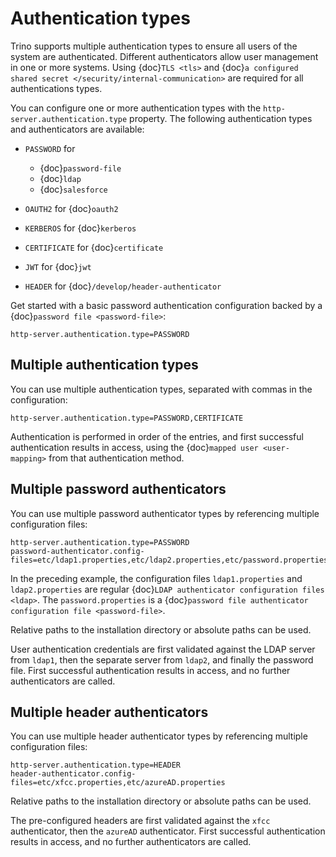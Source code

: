 # Authentication types

Trino supports multiple authentication types to ensure all users of the system
are authenticated. Different authenticators allow user management in one or more
systems. Using {doc}`TLS <tls>` and {doc}`a configured shared secret
</security/internal-communication>` are required for all authentications types.

You can configure one or more authentication types with the
`http-server.authentication.type` property. The following authentication types
and authenticators are available:

- `PASSWORD` for

  - {doc}`password-file`
  - {doc}`ldap`
  - {doc}`salesforce`

- `OAUTH2` for {doc}`oauth2`

- `KERBEROS` for {doc}`kerberos`

- `CERTIFICATE` for {doc}`certificate`

- `JWT` for {doc}`jwt`

- `HEADER` for {doc}`/develop/header-authenticator`

Get started with a basic password authentication configuration backed by a
{doc}`password file <password-file>`:

```properties
http-server.authentication.type=PASSWORD
```

## Multiple authentication types

You can use multiple authentication types, separated with commas in the
configuration:

```properties
http-server.authentication.type=PASSWORD,CERTIFICATE
```

Authentication is performed in order of the entries, and first successful
authentication results in access, using the {doc}`mapped user <user-mapping>`
from that authentication method.

## Multiple password authenticators

You can use multiple password authenticator types by referencing multiple
configuration files:

```properties
http-server.authentication.type=PASSWORD
password-authenticator.config-files=etc/ldap1.properties,etc/ldap2.properties,etc/password.properties
```

In the preceding example, the configuration files `ldap1.properties` and
`ldap2.properties` are regular {doc}`LDAP authenticator configuration files
<ldap>`. The `password.properties` is a {doc}`password file authenticator
configuration file <password-file>`.

Relative paths to the installation directory or absolute paths can be used.

User authentication credentials are first validated against the LDAP server from
`ldap1`, then the separate server from `ldap2`, and finally the password
file. First successful authentication results in access, and no further
authenticators are called.

## Multiple header authenticators

You can use multiple header authenticator types by referencing multiple
configuration files:

```properties
http-server.authentication.type=HEADER
header-authenticator.config-files=etc/xfcc.properties,etc/azureAD.properties
```

Relative paths to the installation directory or absolute paths can be used.

The pre-configured headers are first validated against the `xfcc` authenticator,
then the `azureAD` authenticator. First successful authentication results in access,
and no further authenticators are called.
